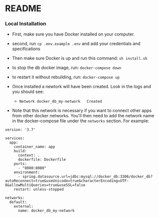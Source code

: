 # README #

### Local Installation
- First, make sure you have Docker installed on your computer.
- second, run `cp .env.example .env` and add your credentials and specifications
- Then make sure Docker is up and run this command: `sh install.sh`

- to stop the db docker image, run: `docker-compose down`
- to restart it without rebuilding, run: `docker-compose up`

- Once installed a newtork will have been created. Look in the logs and you should see: 
    - `Network docker_db_my-network   Created `

- Note that this network is necessary if you want to connect other apps from other docker networks. You'll then need to add the network name in the docker-compose file under the `networks` section. For example:

```
version: '3.7'

services:
  app:
    container_name: app
    build:
      context: .
      dockerfile: Dockerfile
    ports:
      - "8080:8080"
    environment:
      - spring.datasource.url=jdbc:mysql://docker_db:3306/docker_db?autoReconnect=true&useUnicode=true&characterEncoding=UTF-8&allowMultiQueries=true&useSSL=false
    restart: unless-stopped

networks:
  default:
    external:
      name: docker_db_my-network
```